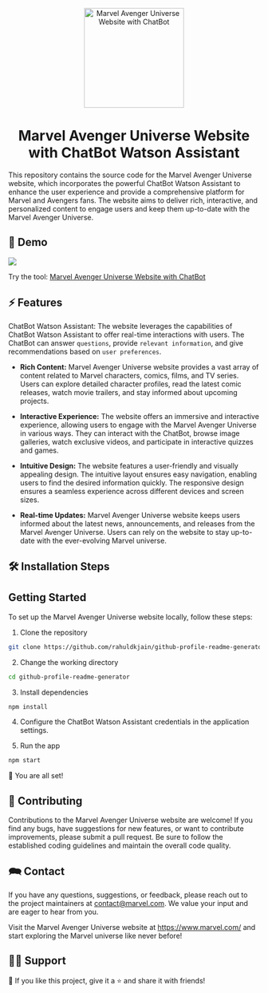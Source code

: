 <p align="center">
  <a href="https://akielaarmansheva.github.io/CapstoneMarvelSheva/">
    <img alt="Marvel Avenger Universe Website with ChatBot" src="https://i.pinimg.com/564x/02/19/7a/02197a20a37dfa8467c3ec4e902331a1.jpg" width="200" />
  </a>
</p>
<h1 align="center">
  Marvel Avenger Universe Website with ChatBot Watson Assistant
</h1>

This repository contains the source code for the Marvel Avenger Universe website, which incorporates the powerful ChatBot Watson Assistant to enhance the user experience and provide a comprehensive platform for Marvel and Avengers fans. The website aims to deliver rich, interactive, and personalized content to engage users and keep them up-to-date with the Marvel Avenger Universe.

## 🚀 Demo

<a href="https://akielaarmansheva.github.io/CapstoneMarvelSheva/" target="blank">
<img src="https://img.shields.io/website?url=https://akielaarmansheva.github.io/CapstoneMarvelSheva/" />
</a>

Try the tool: [Marvel Avenger Universe Website with ChatBot](https://akielaarmansheva.github.io/CapstoneMarvelSheva/)

## ⚡ Features
ChatBot Watson Assistant: The website leverages the capabilities of ChatBot Watson Assistant to offer real-time interactions with users. The ChatBot can answer `questions`, provide `relevant information`, and give recommendations based on `user preferences`.

- **Rich Content:** Marvel Avenger Universe website provides a vast array of content related to Marvel characters, comics, films, and TV series. Users can explore detailed character profiles, read the latest comic releases, watch movie trailers, and stay informed about upcoming projects.

- **Interactive Experience:** The website offers an immersive and interactive experience, allowing users to engage with the Marvel Avenger Universe in various ways. They can interact with the ChatBot, browse image galleries, watch exclusive videos, and participate in interactive quizzes and games.

- **Intuitive Design:** The website features a user-friendly and visually appealing design. The intuitive layout ensures easy navigation, enabling users to find the desired information quickly. The responsive design ensures a seamless experience across different devices and screen sizes.

- **Real-time Updates:** Marvel Avenger Universe website keeps users informed about the latest news, announcements, and releases from the Marvel Avenger Universe. Users can rely on the website to stay up-to-date with the ever-evolving Marvel universe.

## 🛠️ Installation Steps

## Getting Started
To set up the Marvel Avenger Universe website locally, follow these steps:

1. Clone the repository

```bash
git clone https://github.com/rahuldkjain/github-profile-readme-generator.git](https://github.com/akielaarmansheva/CapstoneMarvelSheva.git
```

2. Change the working directory

```bash
cd github-profile-readme-generator
```

3. Install dependencies

```bash
npm install
```
4. Configure the ChatBot Watson Assistant credentials in the application settings.
  
5. Run the app

```bash
npm start
```

🌟 You are all set!

## 🍰 Contributing

Contributions to the Marvel Avenger Universe website are welcome! If you find any bugs, have suggestions for new features, or want to contribute improvements, please submit a pull request. Be sure to follow the established coding guidelines and maintain the overall code quality.

## 🗪 Contact
If you have any questions, suggestions, or feedback, please reach out to the project maintainers at contact@marvel.com. We value your input and are eager to hear from you.

Visit the Marvel Avenger Universe website at https://www.marvel.com/ and start exploring the Marvel universe like never before!

## 🙋‍♂️ Support

💙 If you like this project, give it a ⭐ and share it with friends!





